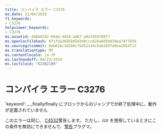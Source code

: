 ```yaml
---
title: コンパイラ エラー C3276
ms.date: 11/04/2016
f1_keywords:
- C3276
helpviewer_keywords:
- C3276
ms.assetid: dd6b4fd2-094d-4d34-a467-a9afd59789f7
ms.openlocfilehash: 671fda26958d50340ccc628a8d50d19ea74f7939
ms.sourcegitcommit: 0ab61bc3d2b6cfbd52a16c6ab2b97a8ea1864f12
ms.translationtype: MT
ms.contentlocale: ja-JP
ms.lasthandoff: 04/23/2019
ms.locfileid: "62382100"
---
```

# <a name="compiler-error-c3276"></a>コンパイラ エラー C3276

'keyword': _ _finally/finally にブロックからのジャンプでが終了処理中に、動作が定義されていません

このエラーは同じ、 [C4532](../../error-messages/compiler-warnings/compiler-warning-level-1-c4532.md)警告します。 ただし、/clr を使用しているときにこの条件を無効にできませんで、[警告](../../preprocessor/warning.md)プラグマ。